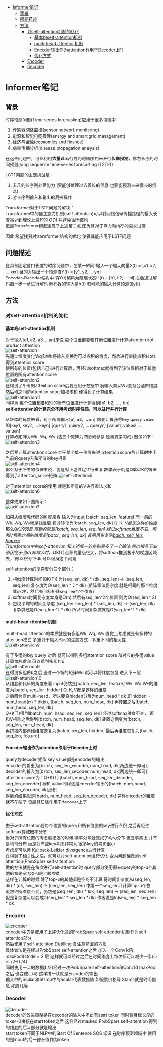 - [Informer笔记](#informer笔记)
  - [背景](#背景)
  - [问题描述](#问题描述)
  - [方法](#方法)
    - [对self-attention机制的优化](#对self-attention机制的优化)
      - [基本的self-attention机制](#基本的self-attention机制)
      - [multi-head attention机制](#multi-head-attention机制)
      - [Encoder输出作为attention作用于Decoder上时](#encoder输出作为attention作用于decoder上时)
      - [优化方式](#优化方式)
    - [Encoder](#encoder)
    - [Decoder](#decoder)
# Informer笔记

## 背景
时序预测问题(Time-series forecasting)应用于很多领域中：
1. 传感器网络监控(sensor network monitoring)
2. 能源和智能电网管理(energy and smart grid management)
3. 经济与金融(economics and finance)
4. 病害传播分析(disease propagation analysis)

在这些问题中，可以利用**大量过去**行为的时间序列来进行**长期预测**，称为长序列时间预测(long sequence time-series forecasting (LSTF))  

LSTF问题的主要挑战是：
1. 非凡的长序列处理能力 (要能够处理过去很长的信息 也要能预测未来很长的信息)
2. 对长序列输入和输出的高校操作

Transformer对于LSTF问题的解决：  
Transformer中的自注意力机制(self-attention)可以将网络信号传播路径的最大长度减少到理论上最短的 O(1) 并避免循环结构  
但是Transformer模型违反了上述第二点 因为其对于算力和内存的需求过高  

因此 希望找到对transformer结构的优化 使得其能应用于LSTF问题  

## 问题描述
在具有固定窗口长度的时序问题中，在某一时间t输入一个输入向量X(t) = [x1, x2, ... xm] 目的为输出一个预测值Y(t) = [y1, y2, ... yn]  
Encoder-Decoder结构中 将X(t)编码为隐层状态H(t) = [h1, h2, ... hl] 之后通过解码器一步一步进行解码 解码器的输入是h(t) 和可能的输入计算预测值y(t)  


## 方法
### 对self-attention机制的优化
#### 基本的self-attention机制
对于输入[a1, a2, a3 ... an]来说 每个位置都要和其他位置进行计算attention dot-product attention  
![self-attention1](img/self-attention-1.png)  
先通过维度变化Wq和Wk将输入变换为可以点积的维度，然后进行直接点积(dot) 得到attention score  
跟所有的位置(包括自己)进行计算后，再经过softmax就得到了该位置相对于其他位置的所有attention score  
![self-attention2](img/self-attention-2.png)  
在得到了所有的attention score后要应用于数据中 将输入乘以Wv变为合适的维度 然后和之间的attention score加权求和 便得到了计算结果  
![self-attention11](img/self-attention-11.png)  
同样地 每个位置都要和别的所有位置进行计算得到[b1, b2, ... , bn]  
**self-attention的计算完全不用考虑时序性质，可以进行并行计算**  
  
从矩阵的角度来看，对于所有输入[a1, a2, ... an] 都要计算获得key query value 即[key1, key2, ... keyn] [query1, query2, ... queryn] [value1, value2, ... valuen]  
计算的矩阵为Wk, Wq, Wv (这三个矩阵为网络的参数 是需要学习的)  图示如下：  
![self-attention3](img/self-attention-3.png)  
  
之后要计算attention score 对于某个单一位置来说 attention score的计算时使用当前的query去和所有的key相乘  
![self-attention4](img/self-attention-4.png)  
那么对于所有的位置来说，就是对上述过程进行重复 数学表示就是Q乘以K的转置得到了attention_score矩阵
![self-attention5](img/self-attention-5.png)  
  
对于attention score的使用 就是和所有的V进行乘法求和  
![self-attention6](img/self-attention-6.png)  
  
整体效果如下图所示：  
![self-attention7](img/self-attention-7.png)  
  
如果从维度和代码的角度来看 输入为input [batch, seq_len, feature] 而一般的Wk, Wq, Wv就是线性层 将其转化为[batch, seq_len, dk] Q, K, V都是这样的维度  
那么Q*K的转置 得到的就是[batch, seq_len, seq_len] 经过softmax维度不变，再和V相乘之后的维度是[batch, seq_len, dk] 最后再恢复到[batch, seq_len, feature](维度恢复)  
Transformer中的self-attention 和上述唯一的差别是多了一个除法 除以根号下dk  
原因在于当dk非常大时，Q*K(T)点积的量级很大，将softmax推到极小的梯度区域去， 除以根号下dk 可以缓解这个问题  
  
self-attention的复杂度分三个部分：
1. 相似度计算时间(QK(T)) 为(seq_len, dk) * (dk, seq_len) -> (seq_len, seq_len) 复杂度为O(seq_len ^ 2 * dk)  (矩阵乘法复杂度 就是相同的那个维度乘dk次，然后有目标矩阵seq_len^2个位置)
2. softmax时间复杂度本身是O(n) 然后有seq_len^2个位置 则为O(seq_len ^ 2)
3. 加权平均的时间复杂度 (seq_len, seq_len) * (seq_len, dk) -> (seq_len, dk) 复杂度还是O(seq_len ^2 * dk)
所以时间复杂度就是O(seq_len^2 * dk)  

#### multi-head attention机制
multi-head attention的本质就是有多组Wk, Wq, Wv 直觉上考虑就是有多种的attention模式 多重对于输入不同的注意方式，多重不同的相关性  
![self-attention8](img/self-attention-8.png)  

有了多组的key query 对后 就可以得到多组attention score 和对应的多组value计算加权求和 可以得到多组的b  
![self-attention9](img/self-attention-9.png)  
在得到多组的b之后 通过一个新的矩阵Wo 就可以将维度恢复 进入下一层  
![self-attention10](img/self-attention-10.png)  
从维度和代码的角度来看 input仍然是[batch, seq_len, feature] Wk, Wq Wv的维度为[batch, seq_len, hidden] Q, K, V都是这样的维度  
之后因为有multi-head，所以要将hidden分解为num_head * dk 即 hidden = num_head(m) * dk(d), [batch, seq_len, num_head, dk] 再转置之后[batch, num_head, seq_len, dk]  
Q*K(T)得到[batch, num_head, seq_len, seq_len] 经过softmax维度不变， 再和V相乘之后得到[batch, num_head, seq_len, dk] 转置之后变为[batch, seq_len, num_head, dk]  
再拼接内部两维维度恢复为[batch, seq_len, hidden] 最后再维度恢复为[batch, seq_len, feature]  

#### Encoder输出作为attention作用于Decoder上时
query为decoder矩阵 key value都是encoder的输出  
encoder的输出为[batch, seq_len_encoder, num_head, dk(两边统一即可)]  decoder的输入为[batch, seq_len_decoder, num_head, dk(两边统一即可)]  
attention score为：Q*K(T) [batch, num_head, seq_len_decoder, seq_len_encoder]  再和 value同样还是encoder输出的[batch, num_head, seq_len_encoder, dk]点积  
得到的结果就是[batch, num_head, seq_len_decoder, dk]  这样encoder的维度就不存在了 但是其已经作用于decoder上了  


#### 优化方式
由于self-attention是每个位置的query和所有位置的key进行点积 之后再经过softmax算成概率分布  
当对于所有位置的考虑度相近的时候 概率分布就变成了均匀分布 但是事实上 并不是均匀分布 而是对有些key考虑非常大 很多key的考虑很小  
考虑度可以用 Kullback-Leibler divergence进行计算  
在得到了相关性之后，就可以对self-attention进行优化 变为问题稀疏的self-attention(ProbSpare self-attention)  
做的方法就是在每次进行self-attention时 query部分使用原来query的top-u个其他的都是空 top-u是个超参数  
这样在计算的时候 除了top-u的其他都是空的不计算 将时间复杂度从(seq_len, dk) * (dk, seq_len) -> (seq_len, seq_len) 中第一个seq_len只计算top-u个数  
虽然矩阵维度不变，仍然是(seq_len', dk) * (dk, seq_len) -> (seq_len, seq_len) 但是复杂度可以变成O(seq_len' * seq_len * dk) 作者说是ln(seq_len) * seq_len * dk  

### Encoder
![encoder](img/encoder.png)  
encoder中先是使用了上述优化过的ProbSpare self-attention机制作为self-attention部分  
然后使用了self-attention Distilling 自注意蒸馏的方法  
具体做法是在经过ProbSpare self-attention之后 加入一个Conv1d和maxPool(stride = 2)层 这样就可以经过之后在时间维度上每次都可以减少一半(L->L/2->L/4)  
同时使用一半的数据(L/2)经过一次ProbSpare self-attention和Conv1d maxPool之后 也变成(L/4) 这样拼一块就是Encoder的输出  
输入中的Scalar和Stamp中的Scalar代表数据值 如股票价格等 Stamp就是时间信息 如周几等  

### Decoder
![decoder](img/decoder.png)  
decoder的改进策略是在decoder的输入中不止有start token 同时将目标长度的token-0拼接在start token之后 这样经过masked ProbSpare self-attention 得到的维度的后半部分就是输出  
start token不同于NLP中的Start Of Sentence SOS 标识  在时序预测领域中 使用的是Input的后一部分值作为token  



